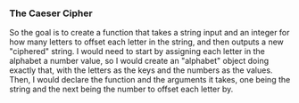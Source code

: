### The Caeser Cipher
So the goal is to create a function that takes a string input and an integer for how many letters to offset each letter in the string, and then outputs a new "ciphered" string.
I would need to start by assigning each letter in the alphabet a number value, so I would create an "alphabet" object doing exactly that, with the letters as the keys and the numbers as the values.
Then, I would declare the function and the arguments it takes, one being the string and the next being the number to offset each letter by.
